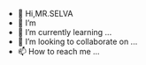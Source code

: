 - 👋 Hi,MR.SELVA
- 👀 I’m 
- 🌱 I’m currently learning ...
- 💞️ I’m looking to collaborate on ...
- 📫 How to reach me ...
